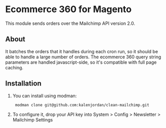 # Ecommerce 360 for Magento

This module sends orders over the Mailchimp API version 2.0.  

## About
It batches the orders that it handles during each cron run, so it should be able to handle a large number of orders.  The ecommerce 360 query string parameters are handled javascript-side, so it's compatible with full page caching.

## Installation

1. You can install using modman:

        modman clone git@github.com:kalenjordan/clean-mailchimp.git
        
2. To configure it, drop your API key into System > Config > Newsletter > Mailchimp Settings
    
